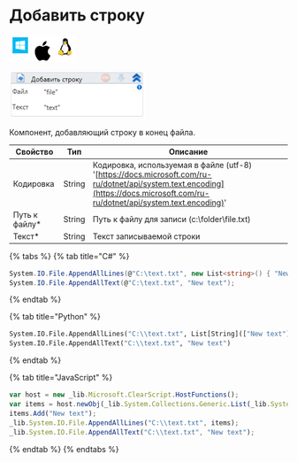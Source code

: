 # Добавить строку

![](../../../resources/activities/basic/files/image-100-1-1-1-1-1-1-1-2-292.png)

![](../../../resources/activities/basic/files/image-61.png)

Компонент, добавляющий строку в конец файла.

| Свойство       | Тип    | Описание                                                                                                                                                                       |
| -------------- | ------ | ------------------------------------------------------------------------------------------------------------------------------------------------------------------------------ |
| Кодировка      | String | Кодировка, используемая в файле (utf-8) '[https://docs.microsoft.com/ru-ru/dotnet/api/system.text.encoding](https://docs.microsoft.com/ru-ru/dotnet/api/system.text.encoding)' |
| Путь к файлу\* | String | Путь к файлу для записи (c:\folder\file.txt)                                                                                                                                   |
| Текст\*        | String | Текст записываемой строки                                                                                                                                                      |

{% tabs %}
{% tab title="C#" %}
```csharp
System.IO.File.AppendAllLines(@"C:\text.txt", new List<string>() { "New text" });
System.IO.File.AppendAllText(@"C:\text.txt", "New text");
```
{% endtab %}

{% tab title="Python" %}
```python
System.IO.File.AppendAllLines("C:\\text.txt", List[String](["New text"]))
System.IO.File.AppendAllText("C:\\text.txt", "New text")
```
{% endtab %}

{% tab title="JavaScript" %}
```javascript
var host = new _lib.Microsoft.ClearScript.HostFunctions();
var items = host.newObj(_lib.System.Collections.Generic.List(_lib.System.String));
items.Add("New text");
_lib.System.IO.File.AppendAllLines("C:\\text.txt", items);
_lib.System.IO.File.AppendAllText("C:\\text.txt", "New text");
```
{% endtab %}
{% endtabs %}
